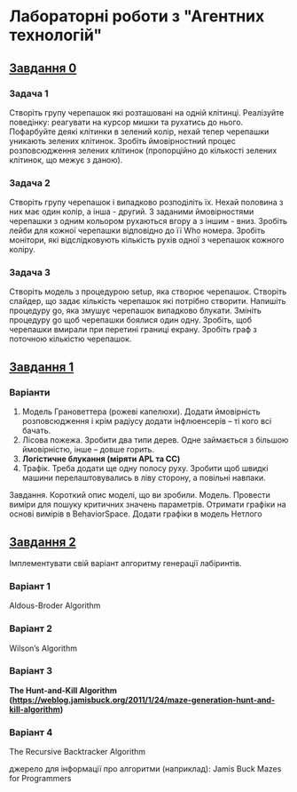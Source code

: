# Лабораторні роботи з "Агентних технологій"

## [Завдання 0](task-0)

### Задача 1
Створіть групу черепашок які розташовані на одній клітинці. Реалізуйте поведінку: реагувати на курсор мишки та рухатись до нього. Пофарбуйте деякі клітинки в зелений колір, нехай тепер черепашки уникають зелених клітинок. Зробіть ймовірностний процес розповсюдження зелених клітинок (пропорційно до кількості зелених клітинок, що межує з даною).

### Задача 2
Створіть групу черепашок і випадково розподіліть їх. Нехай половина з них має один колір, а інша - другий. З заданими ймовірностями черепашки з одним кольором рухаються вгору а з іншим - вниз. Зробіть лейби для кожної черепашки відповідно до її Who номера. Зробіть монітори, які відслідковують кількість рухів одної з черепашок кожного коліру.

### Задача 3
Створіть модель з процедурою setup, яка створює черепашок. Створіть слайдер, що задає кількість черепашок які потрібно створити. Напишіть процедуру go, яка змушує черепашок випадково блукати. Змініть процедуру go щоб черепашки боялися один одну. Зробіть, щоб черепашки вмирали при перетині границі екрану. Зробіть граф з поточною кількістю черепашок.


## [Завдання 1](task-1)
### Варіанти
1. Модель Грановеттера (рожеві капелюхи). Додати ймовірність розповсюдження і крім радіусу додати інфлюенсерів – ті кого всі бачать. 
2. Лісова пожежа. Зробити два типи дерев. Одне займається з більшою ймовірністю, інше – довше горить.
3. **Логістичне блукання (міряти APL та CC)**
4. Трафік. Треба додати ще одну полосу руху. Зробити щоб швидкі машини перелаштовувались в ліву сторону, а повільні навпаки.

Завдання. 
Короткий опис моделі, що ви зробили. 
Модель.
Провести виміри для пошуку критичних значень параметрів. 
Отримати графіки на основі вимірів в BehaviorSpace. 
Додати графіки в модель Нетлого 


## [Завдання 2](task-2)
Імплементувати свій варіант алгоритму генерації лабіринтів.

### Варіант 1
Aldous-Broder Algorithm

### Варіант 2
Wilson’s Algorithm

### Варіант 3
**The Hunt-and-Kill Algorithm (https://weblog.jamisbuck.org/2011/1/24/maze-generation-hunt-and-kill-algorithm)**

### Варіант 4
The Recursive Backtracker Algorithm

джерело для інформації про алгоритми (наприклад): Jamis Buck Mazes for Programmers
